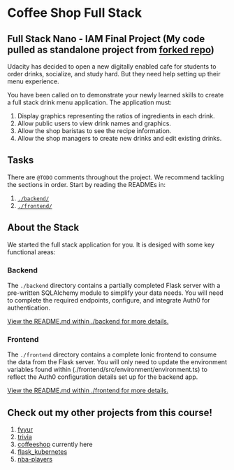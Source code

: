 # Coffee Shop Full Stack

## Full Stack Nano - IAM Final Project (My code pulled as standalone project from [forked repo](https://github.com/eugenlee/FSND/tree/master/projects/03_coffee_shop_full_stack/starter_code))

Udacity has decided to open a new digitally enabled cafe for students to order drinks, socialize, and study hard. But they need help setting up their menu experience.

You have been called on to demonstrate your newly learned skills to create a full stack drink menu application. The application must:

1) Display graphics representing the ratios of ingredients in each drink.
2) Allow public users to view drink names and graphics.
3) Allow the shop baristas to see the recipe information.
4) Allow the shop managers to create new drinks and edit existing drinks.

## Tasks

There are `@TODO` comments throughout the project. We recommend tackling the sections in order. Start by reading the READMEs in:

1. [`./backend/`](./backend/README.md)
2. [`./frontend/`](./frontend/README.md)

## About the Stack

We started the full stack application for you. It is desiged with some key functional areas:

### Backend

The `./backend` directory contains a partially completed Flask server with a pre-written SQLAlchemy module to simplify your data needs. You will need to complete the required endpoints, configure, and integrate Auth0 for authentication.

[View the README.md within ./backend for more details.](./backend/README.md)

### Frontend

The `./frontend` directory contains a complete Ionic frontend to consume the data from the Flask server. You will only need to update the environment variables found within (./frontend/src/environment/environment.ts) to reflect the Auth0 configuration details set up for the backend app. 

[View the README.md within ./frontend for more details.](./frontend/README.md)

## Check out my other projects from this course!
1. [fyyur](https://github.com/eugenlee/fyyur)
2. [trivia](https://github.com/eugenlee/trivia)
3. [coffeeshop](https://github.com/eugenlee/coffeeshop) currently here
4. [flask_kubernetes](https://github.com/eugenlee/flask_kubernetes)
5. [nba-players](https://github.com/eugenlee/nba-players)
